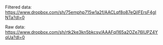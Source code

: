 Filtered data: https://www.dropbox.com/sh/75emphp715w1a2f/AACLqf8o87eQjlFErsF4gINTa?dl=0

Raw data: https://www.dropbox.com/sh/rtk2ke3kn5bkcsy/AAAFqI165a2OZe76IUPZ4YqUa?dl=0
